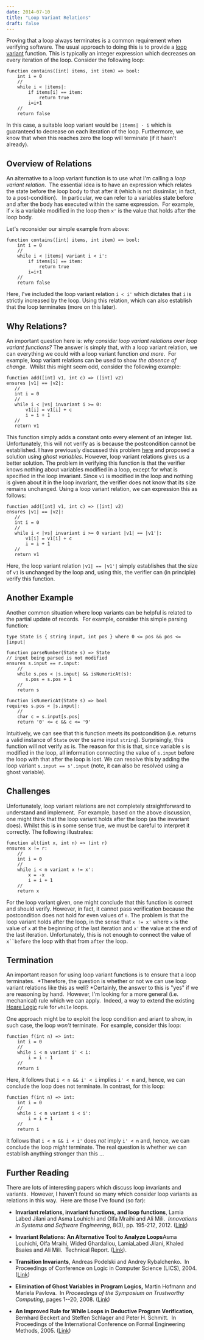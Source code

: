 ```yaml
---
date: 2014-07-10
title: "Loop Variant Relations"
draft: false
---
```


Proving that a loop always terminates is a common requirement when verifying software. The usual approach to doing this is to provide a [loop variant](http://en.wikipedia.org/wiki/Loop_variant) function. This is typically an integer expression which decreases on every iteration of the loop. Consider the following loop:

```whiley
function contains([int] items, int item) => bool:
    int i = 0
    //
    while i < |items|:
        if items[i] == item:
            return true
        i=i+1
    //
    return false
```

In this case, a suitable loop variant would be `|items| - i` which is guaranteed to decrease on each iteration of the loop. Furthermore, we know that when this reaches zero the loop will terminate (if it hasn't already).
## Overview of Relations
An alternative to a loop variant function is to use what I'm calling a *loop variant relation*.  The essential idea is to have an expression which relates the state before the loop body to that after it (which is not dissimilar, in fact, to a post-condition).   In particular, we can refer to a variables state before and after the body has executed within the same expression.  For example, if `x` is a variable modified in the loop then `x'` is the value that holds after the loop body.

Let's reconsider our simple example from above:

```whiley
function contains([int] items, int item) => bool:
    int i = 0
    //
    while i < |items| variant i < i':
        if items[i] == item:
            return true
        i=i+1
    //
    return false
```

Here, I've included the loop variant relation `i < i'` which dictates that `i` is strictly increased by the loop. Using this relation, which can also establish that the loop terminates (more on this later).
## Why Relations?
An important question here is: *why consider loop variant relations over loop variant functions?* The answer is simply that, with a loop variant relation, we can everything we could with a loop variant function *and more*.  For example, loop variant relations can be used to show *the absence of change*.  Whilst this might seem odd, consider the following example:

```whiley
function add([int] v1, int c) => ([int] v2)
ensures |v1| == |v2|:
   //
   int i = 0
   //
   while i < |vs| invariant i >= 0:
       v1[i] = v1[i] + c
       i = i + 1
   //
   return v1
```

This function simply adds a constant onto every element of an integer list. Unfortunately, this will not verify as is because the postcondition cannot be established. I have previously discussed this problem [here](/2014/06/20/understanding-ghost-variables-in-software-verification/) and proposed a solution using *ghost variables*. However, loop variant relations gives us a better solution. The problem in verifying this function is that the verifier knows nothing about variables modified in a loop, except for what is specified in the loop invariant. Since `v1` is modified in the loop and nothing is given about it in the loop invariant, the verifier does not know that its size remains unchanged. Using a loop variant relation, we can expression this as follows:

```whiley
function add([int] v1, int c) => ([int] v2)
ensures |v1| == |v2|:
   //
   int i = 0
   //
   while i < |vs| invariant i >= 0 variant |v1| == |v1'|:
       v1[i] = v1[i] + c
       i = i + 1
   //
   return v1
```

Here, the loop variant relation `|v1| == |v1'|` simply establishes that the size of `v1` is unchanged by the loop and, using this, the verifier can (in principle) verify this function.
## Another Example
Another common situation where loop variants can be helpful is related to the partial update of records.  For example, consider this simple parsing function:

```whiley
type State is { string input, int pos } where 0 <= pos && pos <= |input|

function parseNumber(State s) => State
// input being parsed is not modified
ensures s.input == r.input:
    //
    while s.pos < |s.input| && isNumericAt(s):         
	   s.pos = s.pos + 1
    //
    return s

function isNumericAt(State s) => bool
requires s.pos < |s.input|:
    //
    char c = s.input[s.pos]
    return '0' <= c && c <= '9'
```

Intuitively, we can see that this function meets its postcondition (i.e. returns a valid instance of `State` over the same input `string`). Surprisingly, this function will not verify as is. The reason for this is that, since variable `s` is modified in the loop, all information connecting the value of `s.input` before the loop with that after the loop is lost. We can resolve this by adding the loop variant `s.input == s'.input` (note, it can also be resolved using a ghost variable).
## Challenges
Unfortunately, loop variant relations are not completely straightforward to understand and implement.  For example, based on the above discussion, one might think that the loop variant holds after the loop (as the invariant does). Whilst this is in some sense true, we must be careful to interpret it correctly. The following illustrates:

```whiley
function alt(int x, int n) => (int r)
ensures x != r:
    //
    int i = 0
    //
    while i < n variant x != x':
        x = -x
        i = i + 1
    //
    return x
```

For the loop variant given, one might conclude that this function is correct and should verify. However, in fact, it cannot pass verification because the postcondition does not hold for even values of `n`. The problem is that the loop variant holds after the loop, in the sense that `x != x'` where `x` is the value of `x` at the beginning of the last iteration and `x'` the value at the end of the last iteration. Unfortunately, this is not enough to connect the value of `x``before` the loop with that from `after` the loop.
## Termination
An important reason for using loop variant functions is to ensure that a loop terminates.  *Therefore, the question is whether or not we can use loop variant relations like this as well? *Certainly, the answer to this is "yes" if we are reasoning by hand.  However, I'm looking for a more general (i.e. mechanical) rule which we can apply.  Indeed, a way to extend the existing [Hoare Logic](http://en.wikipedia.org/wiki/Hoare_logic) rule for `while` loops.

One approach might be to exploit the loop condition and ariant to show, in such case, the loop *won't* terminate.  For example, consider this loop:

```whiley
function f(int n) => int:
    int i = 0
    //
    while i < n variant i' < i:
        i = i - 1
    //
    return i
```

Here, it follows that `i < n && i' < i` implies `i' < n` and, hence, we can conclude the loop does not terminate. In contrast, for this loop:

```whiley
function f(int n) => int:
    int i = 0
    //
    while i < n variant i < i':
        i = i + 1
    //
    return i
```

It follows that `i < n && i < i'` does *not* imply `i' < n` and, hence, we can conclude the loop *might* terminate. The real question is whether we can establish anything stronger than this ...
## Further Reading
There are lots of interesting papers which discuss loop invariants and variants.  However, I haven't found so many which consider loop variants as relations in this way.  Here are those I've found (so far):

   * **Invariant relations, invariant functions, and loop functions**, Lamia Labed Jilani and Asma Louhichi and Olfa Mraihi and Ali Mili.  *Innovations in Systems and Software Engineering*, 8(3), pp. 195-212, 2012. ([Link](http://link.springer.com/article/10.1007%2Fs11334-012-0189-0))

   * **Invariant Relations: An Alternative Tool to Analyze Loops**Asma Louhichi, Olfa Mraihi, Wided Ghardallou, LamiaLabed Jilani, Khaled Bsaies and Ali Mili.  Technical Report. ([Link](http://web.njit.edu/~mili/tac.pdf)).

   * **Transition Invariants**, Andreas Podelski and Andrey Rybalchenko.  In Proceedings of Conference on Logic in Computer Science (LICS), 2004. ([Link](http://www.avacs.org/Publikationen/Open/podelski.lics.04.draft.pdf))

   * **Elimination of Ghost Variables in Program Logics,** Martin Hofmann and Mariela Pavlova.  In *Proceedings of the Symposium on Trustworthy Computing*, pages 1--20, 2008. ([Link](http://link.springer.com/chapter/10.1007%2F978-3-540-78663-4_1))

   * **An Improved Rule for While Loops in Deductive Program Verification**, Bernhard Beckert and Steffen Schlager and Peter H. Schmitt.  In Proceedings of the International Conference on Formal Engineering Methods, 2005. ([Link](http://digbib.ubka.uni-karlsruhe.de/volltexte/documents/2839))

